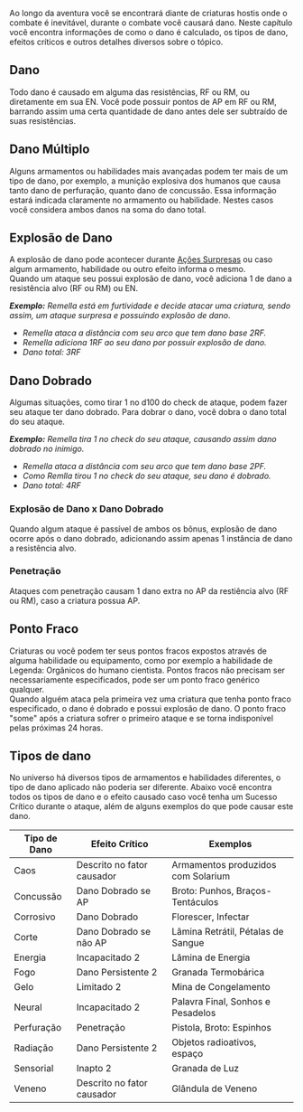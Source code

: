 Ao longo da aventura você se encontrará diante de criaturas hostis onde o combate é inevitável, durante o combate você causará dano. Neste capítulo você encontra informações de como o dano é calculado, os tipos de dano, efeitos críticos e outros detalhes diversos sobre o tópico.

## Dano

Todo dano é causado em alguma das resistências, RF ou RM, ou diretamente em sua EN. Você pode possuir pontos de AP em RF ou RM, barrando assim uma certa quantidade de dano antes dele ser subtraído de suas resistências.

## Dano Múltiplo

Alguns armamentos ou habilidades mais avançadas podem ter mais de um tipo de dano, por exemplo, a munição explosiva dos humanos que causa tanto dano de perfuração, quanto dano de concussão. Essa informação estará indicada claramente no armamento ou habilidade. Nestes casos você considera ambos danos na soma do dano total.

## Explosão de Dano

A explosão de dano pode acontecer durante [Ações Surpresas](./situationalModifiers.md#ação-surpresa) ou caso algum armamento, habilidade ou outro efeito informa o mesmo.  
Quando um ataque seu possui explosão de dano, você adiciona 1 de dano a resistência alvo (RF ou RM) ou EN.

_**Exemplo:** Remella está em furtividade e decide atacar uma criatura, sendo assim, um ataque surpresa e possuindo explosão de dano_.

- _Remella ataca a distância com seu arco que tem dano base 2RF._
- _Remella adiciona 1RF ao seu dano por possuir explosão de dano._
- _Dano total: 3RF_

## Dano Dobrado

Algumas situações, como tirar 1 no d100 do check de ataque, podem fazer seu ataque ter dano dobrado. Para dobrar o dano, você dobra o dano total do seu ataque.

_**Exemplo:** Remella tira 1 no check do seu ataque, causando assim dano dobrado no inimigo._

- _Remella ataca a distância com seu arco que tem dano base 2PF._
- _Como Remlla tirou 1 no check do seu ataque, seu dano é dobrado._
- _Dano total: 4RF_

### Explosão de Dano x Dano Dobrado

Quando algum ataque é passível de ambos os bônus, explosão de dano ocorre após o dano dobrado, adicionando assim apenas 1 instância de dano a resistência alvo.

### Penetração

Ataques com penetração causam 1 dano extra no AP da restiência alvo (RF ou RM), caso a criatura possua AP.

## Ponto Fraco

Criaturas ou você podem ter seus pontos fracos expostos através de alguma habilidade ou equipamento, como por exemplo a habilidade de Legenda: Orgânicos do humano cientista. Pontos fracos não precisam ser necessariamente especificados, pode ser um ponto fraco genérico qualquer.  
Quando alguém ataca pela primeira vez uma criatura que tenha ponto fraco especificado, o dano é dobrado e possui explosão de dano. O ponto fraco "some" após a criatura sofrer o primeiro ataque e se torna indisponível pelas próximas 24 horas.

## Tipos de dano

No universo há diversos tipos de armamentos e habilidades diferentes, o tipo de dano aplicado não poderia ser diferente. Abaixo você encontra todos os tipos de dano e o efeito causado caso você tenha um Sucesso Crítico durante o ataque, além de alguns exemplos do que pode causar este dano.

| Tipo de Dano | Efeito Crítico             | Exemplos                           |
| ------------ | -------------------------- | ---------------------------------- |
| Caos         | Descrito no fator causador | Armamentos produzidos com Solarium |
| Concussão    | Dano Dobrado se AP         | Broto: Punhos, Braços-Tentáculos   |
| Corrosivo    | Dano Dobrado               | Florescer, Infectar                |
| Corte        | Dano Dobrado se não AP     | Lâmina Retrátil, Pétalas de Sangue |
| Energia      | Incapacitado 2             | Lâmina de Energia                  |
| Fogo         | Dano Persistente 2         | Granada Termobárica                |
| Gelo         | Limitado 2                 | Mina de Congelamento               |
| Neural       | Incapacitado 2             | Palavra Final, Sonhos e Pesadelos  |
| Perfuração   | Penetração                 | Pistola, Broto: Espinhos           |
| Radiação     | Dano Persistente 2         | Objetos radioativos, espaço        |
| Sensorial    | Inapto 2                   | Granada de Luz                     |
| Veneno       | Descrito no fator causador | Glândula de Veneno                 |
